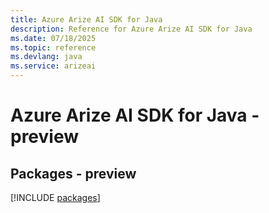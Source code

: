 ```yaml
---
title: Azure Arize AI SDK for Java
description: Reference for Azure Arize AI SDK for Java
ms.date: 07/18/2025
ms.topic: reference
ms.devlang: java
ms.service: arizeai
---
```

# Azure Arize AI SDK for Java - preview
## Packages - preview
[!INCLUDE [packages](arize-ai-index.md)]